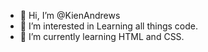 - 👋 Hi, I’m @KienAndrews
- 👀 I’m interested in Learning all things code.
- 🌱 I’m currently learning HTML and CSS.

<!---
KienAndrews/KienAndrews is a ✨ special ✨ repository because its `README.md` (this file) appears on your GitHub profile.
You can click the Preview link to take a look at your changes.
--->
